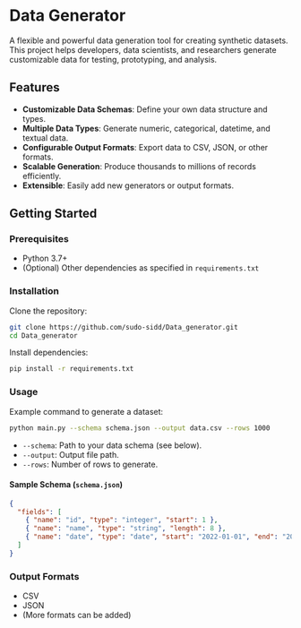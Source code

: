 # Data Generator

A flexible and powerful data generation tool for creating synthetic datasets. This project helps developers, data scientists, and researchers generate customizable data for testing, prototyping, and analysis.

## Features

- **Customizable Data Schemas**: Define your own data structure and types.
- **Multiple Data Types**: Generate numeric, categorical, datetime, and textual data.
- **Configurable Output Formats**: Export data to CSV, JSON, or other formats.
- **Scalable Generation**: Produce thousands to millions of records efficiently.
- **Extensible**: Easily add new generators or output formats.

## Getting Started

### Prerequisites

- Python 3.7+
- (Optional) Other dependencies as specified in `requirements.txt`

### Installation

Clone the repository:
```bash
git clone https://github.com/sudo-sidd/Data_generator.git
cd Data_generator
```

Install dependencies:
```bash
pip install -r requirements.txt
```

### Usage

Example command to generate a dataset:
```bash
python main.py --schema schema.json --output data.csv --rows 1000
```

- `--schema`: Path to your data schema (see below).
- `--output`: Output file path.
- `--rows`: Number of rows to generate.

#### Sample Schema (`schema.json`)
```json
{
  "fields": [
    { "name": "id", "type": "integer", "start": 1 },
    { "name": "name", "type": "string", "length": 8 },
    { "name": "date", "type": "date", "start": "2022-01-01", "end": "2022-12-31" }
  ]
}
```

### Output Formats

- CSV
- JSON
- (More formats can be added)